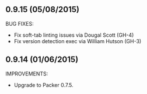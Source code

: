 ## 0.9.15 (05/08/2015)

BUG FIXES:

* Fix soft-tab linting issues via Dougal Scott (GH-4)
* Fix version detection exec via William Hutson (GH-3)

## 0.9.14 (01/06/2015)

IMPROVEMENTS:

* Upgrade to Packer 0.7.5.
